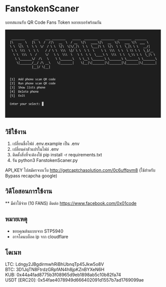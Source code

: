 # FanstokenScaner
บอทสแกนรับ QR Code Fans Token หลายเบอร์พร้อมกัน  


![home screenshot](https://raw.githubusercontent.com/0x01code/FanstokenScaner/main/screenshot/home.png)

## วิธีใช้งาน
1. เปลี่ยนชื่อไฟล์ .env.example เป็น .env
2. เปลี่ยนค่าตัวแปรในไฟล์ .env
3. ติดตั้งสิ่งที่จะต้องใช้ pip install -r requirements.txt
4. รัน python3 FanstokenScaner.py

API_KEY ไปสมัครจากเว็บ http://getcaptchasolution.com/0c6uffpvm8 (ใช้สำหรับ Bypass recapcha google)

## วิดีโอสอนการใช้งาน
** มีค่าใช้จ่าย (10 FANS) ติดต่อ https://www.facebook.com/0x01code

## หมายเหตุ
- ขอบคุณต้นแบบจาก STP5940
- อาจโดนบล็อค ip จาก cloudflare

## โดเนท
LTC: Ldngy2JBgdirmwhRiBhUbnqTp45Jkw5o8V  
BTC: 3D1JqTN8FtrdzGRpfAN4h8jpKZnBYXeN6H  
KUB: 0x44a4fad8775b3f08965d9eb1898ab5c10b82fa74  
USDT [ERC20]: 0x54fae4078949d666402091d1557b7ad1769099ae  
